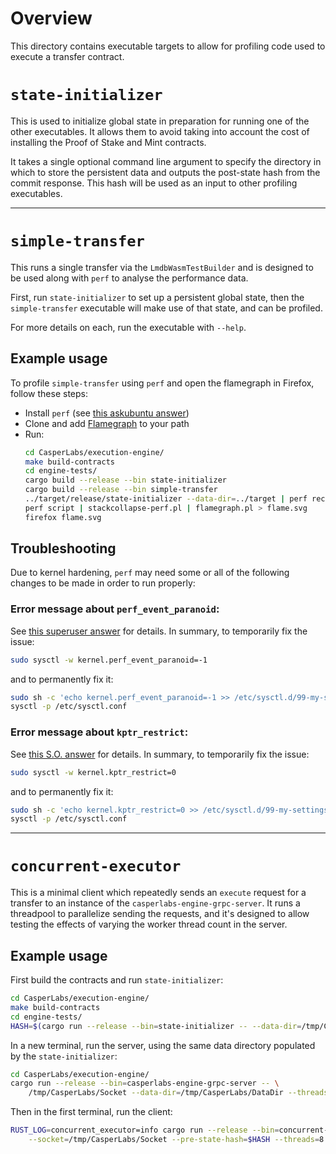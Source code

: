 # Overview

This directory contains executable targets to allow for profiling code used to execute a transfer contract.

# `state-initializer`

This is used to initialize global state in preparation for running one of the other executables.  It allows them to avoid taking into account the cost of installing the Proof of Stake and Mint contracts.

It takes a single optional command line argument to specify the directory in which to store the persistent data and outputs the post-state hash from the commit response.  This hash will be used as an input to other profiling executables.

---

# `simple-transfer`

This runs a single transfer via the `LmdbWasmTestBuilder` and is designed to be used along with `perf` to analyse the performance data.

First, run `state-initializer` to set up a persistent global state, then the `simple-transfer` executable will make use of that state, and can be profiled.

For more details on each, run the executable with `--help`.

## Example usage

To profile `simple-transfer` using `perf` and open the flamegraph in Firefox, follow these steps:

* Install `perf` (see [this askubuntu answer](https://askubuntu.com/a/578618/75096))
* Clone and add [Flamegraph](https://github.com/brendangregg/FlameGraph) to your path
* Run:
    ```bash
    cd CasperLabs/execution-engine/
    make build-contracts
    cd engine-tests/
    cargo build --release --bin state-initializer
    cargo build --release --bin simple-transfer
    ../target/release/state-initializer --data-dir=../target | perf record -g --call-graph dwarf ../target/release/simple-transfer --data-dir=../target
    perf script | stackcollapse-perf.pl | flamegraph.pl > flame.svg
    firefox flame.svg
    ```


## Troubleshooting

Due to kernel hardening, `perf` may need some or all of the following changes to be made in order to run properly:


### Error message about `perf_event_paranoid`:

See [this superuser answer](https://superuser.com/a/980757/463043) for details.  In summary, to temporarily fix the issue:

```bash
sudo sysctl -w kernel.perf_event_paranoid=-1
```

and to permanently fix it:

```bash
sudo sh -c 'echo kernel.perf_event_paranoid=-1 >> /etc/sysctl.d/99-my-settings-local.conf'
sysctl -p /etc/sysctl.conf
```


### Error message about `kptr_restrict`:

See [this S.O. answer](https://stackoverflow.com/a/36263349/2556117) for details.  In summary, to temporarily fix the issue:

```bash
sudo sysctl -w kernel.kptr_restrict=0
```

and to permanently fix it:

```bash
sudo sh -c 'echo kernel.kptr_restrict=0 >> /etc/sysctl.d/99-my-settings-local.conf'
sysctl -p /etc/sysctl.conf
```

---

# `concurrent-executor`

This is a minimal client which repeatedly sends an `execute` request for a transfer to an instance of the `casperlabs-engine-grpc-server`.  It runs a threadpool to parallelize sending the requests, and it's designed to allow testing the effects of varying the worker thread count in the server.

## Example usage

First build the contracts and run `state-initializer`:

```bash
cd CasperLabs/execution-engine/
make build-contracts
cd engine-tests/
HASH=$(cargo run --release --bin=state-initializer -- --data-dir=/tmp/CasperLabs/DataDir)
```

In a new terminal, run the server, using the same data directory populated by the `state-initializer`:

```bash
cd CasperLabs/execution-engine/
cargo run --release --bin=casperlabs-engine-grpc-server -- \
    /tmp/CasperLabs/Socket --data-dir=/tmp/CasperLabs/DataDir --threads=8
```

Then in the first terminal, run the client:

```bash
RUST_LOG=concurrent_executor=info cargo run --release --bin=concurrent-executor -- \
    --socket=/tmp/CasperLabs/Socket --pre-state-hash=$HASH --threads=8 --requests=200
```
